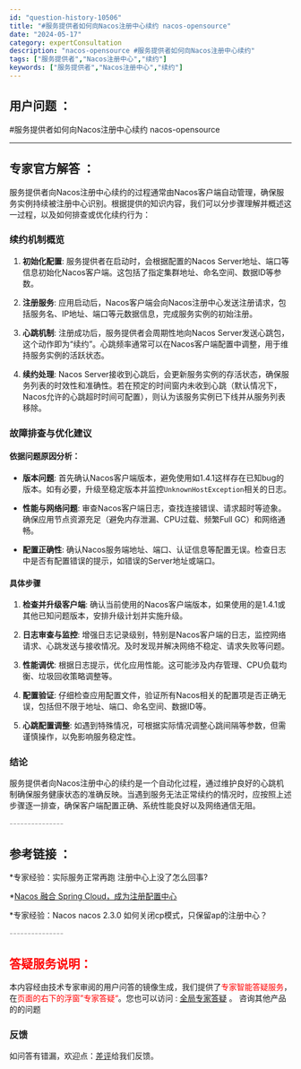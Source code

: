 ```yaml
---
id: "question-history-10506"
title: "#服务提供者如何向Nacos注册中心续约 nacos-opensource"
date: "2024-05-17"
category: expertConsultation
description: "nacos-opensource #服务提供者如何向Nacos注册中心续约"
tags: ["服务提供者","Nacos注册中心","续约"]
keywords: ["服务提供者","Nacos注册中心","续约"]
---
```


## 用户问题 ： 
 #服务提供者如何向Nacos注册中心续约 nacos-opensource 

---------------
## 专家官方解答 ：

服务提供者向Nacos注册中心续约的过程通常由Nacos客户端自动管理，确保服务实例持续被注册中心识别。根据提供的知识内容，我们可以分步骤理解并概述这一过程，以及如何排查或优化续约行为：

### 续约机制概览

1. **初始化配置**: 服务提供者在启动时，会根据配置的Nacos Server地址、端口等信息初始化Nacos客户端。这包括了指定集群地址、命名空间、数据ID等参数。

2. **注册服务**: 应用启动后，Nacos客户端会向Nacos注册中心发送注册请求，包括服务名、IP地址、端口等元数据信息，完成服务实例的初始注册。

3. **心跳机制**: 注册成功后，服务提供者会周期性地向Nacos Server发送心跳包，这个动作即为“续约”。心跳频率通常可以在Nacos客户端配置中调整，用于维持服务实例的活跃状态。

4. **续约处理**: Nacos Server接收到心跳后，会更新服务实例的存活状态，确保服务列表的时效性和准确性。若在预定的时间窗内未收到心跳（默认情况下，Nacos允许的心跳超时时间可配置），则认为该服务实例已下线并从服务列表移除。

### 故障排查与优化建议

#### 依据问题原因分析：

- **版本问题**: 首先确认Nacos客户端版本，避免使用如1.4.1这样存在已知bug的版本。如有必要，升级至稳定版本并监控`UnknownHostException`相关的日志。

- **性能与网络问题**: 审查Nacos客户端日志，查找连接错误、请求超时等迹象。确保应用节点资源充足（避免内存泄漏、CPU过载、频繁Full GC）和网络通畅。

- **配置正确性**: 确认Nacos服务端地址、端口、认证信息等配置无误。检查日志中是否有配置错误的提示，如错误的Server地址或端口。

#### 具体步骤

1. **检查并升级客户端**: 确认当前使用的Nacos客户端版本，如果使用的是1.4.1或其他已知问题版本，安排升级计划并实施升级。

2. **日志审查与监控**: 增强日志记录级别，特别是Nacos客户端的日志，监控网络请求、心跳发送与接收情况。及时发现并解决网络不稳定、请求失败等问题。

3. **性能调优**: 根据日志提示，优化应用性能。这可能涉及内存管理、CPU负载均衡、垃圾回收策略调整等。

4. **配置验证**: 仔细检查应用配置文件，验证所有Nacos相关的配置项是否正确无误，包括但不限于地址、端口、命名空间、数据ID等。

5. **心跳配置调整**: 如遇到特殊情况，可根据实际情况调整心跳间隔等参数，但需谨慎操作，以免影响服务稳定性。

### 结论

服务提供者向Nacos注册中心的续约是一个自动化过程，通过维护良好的心跳机制确保服务健康状态的准确反映。当遇到服务无法正常续约的情况时，应按照上述步骤逐一排查，确保客户端配置正确、系统性能良好以及网络通信无阻。


<font color="#949494">---------------</font> 


## 参考链接 ：

*专家经验：实际服务正常再跑 注册中心上没了怎么回事? 
 
 *[Nacos 融合 Spring Cloud，成为注册配置中心](https://nacos.io/docs/latest/ecology/use-nacos-with-spring-cloud)
 
 *专家经验：Nacos nacos 2.3.0 如何关闭cp模式，只保留ap的注册中心？ 


 <font color="#949494">---------------</font> 
 


## <font color="#FF0000">答疑服务说明：</font> 

本内容经由技术专家审阅的用户问答的镜像生成，我们提供了<font color="#FF0000">专家智能答疑服务</font>，在<font color="#FF0000">页面的右下的浮窗”专家答疑“</font>。您也可以访问 : [全局专家答疑](https://opensource.alibaba.com/chatBot) 。 咨询其他产品的的问题

### 反馈
如问答有错漏，欢迎点：[差评](https://ai.nacos.io/user/feedbackByEnhancerGradePOJOID?enhancerGradePOJOId=13703)给我们反馈。
